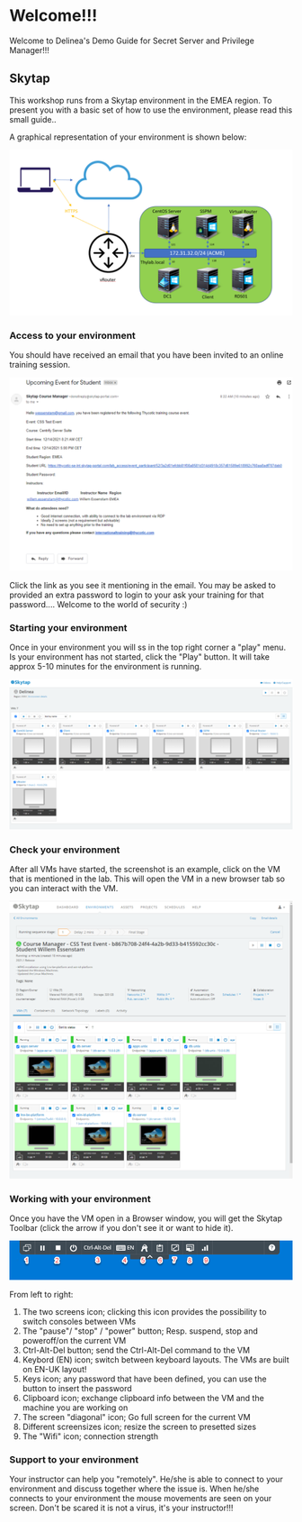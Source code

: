 # Welcome!!!

Welcome to Delinea's Demo Guide for Secret Server and Privilege Manager!!!

## Skytap

This workshop runs from a Skytap environment in the EMEA region. To present you with a basic set of how to use the environment, please read this small guide..

A graphical representation of your environment is shown below:

![Lab Infra](images/lab000.png)


### Access to your environment

You should have received an email that you have been invited to an online training session.

![Lab Infra](images/lab001.png)


Click the link as you see it mentioning in the email. You may be asked to provided an extra password to login to your ask your training for that password.... Welcome to the world of security :)

### Starting your environment

Once in your environment you will ss in the top right corner a "play" menu. Is your environment has not started, click the "Play" button. It will take approx 5-10 minutes for the environment is running.

![Lab Infra](images/lab002.png)


### Check your environment

After all VMs have started, the screenshot is an example, click on the VM that is mentioned in the lab. This will open the VM in a new browser tab so you can interact with the VM.

![Lab Infra](images/lab003.png)


### Working with your environment

Once you have the VM open in a Browser window, you will get the Skytap Toolbar (click the arrow if you don't see it or want to hide it).

![Lab Infra](images/lab004.png)


From left to right:

1. The two screens icon; clicking this icon provides the possibility to switch consoles between VMs
2. The "pause"/ "stop" / "power" button; Resp. suspend, stop and poweroff/on the current VM
3. Ctrl-Alt-Del button; send the Ctrl-Alt-Del command to the VM
4. Keybord (EN) icon; switch between keyboard layouts. The VMs are built on EN-UK layout!
5. Keys icon; any password that have been defined, you can use the button to insert the password
6. Clipboard icon; exchange clipboard info between the VM and the machine you are working on
7. The screen "diagonal" icon; Go full screen for the current VM
8. Different screensizes icon; resize the screen to presetted sizes
9. The "Wifi" icon; connection strength

### Support to your environment

Your instructor can help you "remotely". He/she is able to connect to your environment and discuss together where the issue is. When he/she connects to your environment the mouse movements are seen on your screen. Don't be scared it is not a virus, it's your instructor!!!

